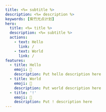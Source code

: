 ```yaml
---
title: <%= subtitle %>
description: <%= description %>
keywords: [紫竹光点计划]
hero:
  title: <%= title %>
  description: <%= subtitle %>
  actions:
    - text: Hello
      link: /
    - text: World
      link: /
features:
  - title: Hello
    emoji: 💎
    description: Put hello description here
  - title: World
    emoji: 🌈
    description: Put world description here
  - title: '!'
    emoji: 🚀
    description: Put ! description here
---
```

